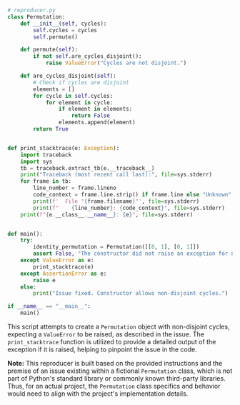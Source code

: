 ```python
# reproducer.py
class Permutation:
    def __init__(self, cycles):
        self.cycles = cycles
        self.permute()

    def permute(self):
        if not self.are_cycles_disjoint():
            raise ValueError("Cycles are not disjoint.")

    def are_cycles_disjoint(self):
        # Check if cycles are disjoint
        elements = []
        for cycle in self.cycles:
            for element in cycle:
                if element in elements:
                    return False
                elements.append(element)
        return True


def print_stacktrace(e: Exception):
    import traceback
    import sys
    tb = traceback.extract_tb(e.__traceback__)
    print("Traceback (most recent call last):", file=sys.stderr)
    for frame in tb:
        line_number = frame.lineno
        code_context = frame.line.strip() if frame.line else "Unknown"
        print(f'  File "{frame.filename}"', file=sys.stderr)
        print(f"    {line_number}: {code_context}", file=sys.stderr)
    print(f"{e.__class__.__name__}: {e}", file=sys.stderr)


def main():
    try:
        identity_permutation = Permutation([[0, 1], [0, 1]])
        assert False, "The constructor did not raise an exception for non-disjoint cycles"
    except ValueError as e:
        print_stacktrace(e)
    except AssertionError as e:
        raise e
    else:
        print("Issue fixed. Constructor allows non-disjoint cycles.")

if __name__ == "__main__":
    main()
```

This script attempts to create a `Permutation` object with non-disjoint cycles, expecting a `ValueError` to be raised, as described in the issue. The `print_stacktrace` function is utilized to provide a detailed output of the exception if it is raised, helping to pinpoint the issue in the code.

**Note:** This reproducer is built based on the provided instructions and the premise of an issue existing within a fictional `Permutation` class, which is not part of Python's standard library or commonly known third-party libraries. Thus, for an actual project, the `Permutation` class specifics and behavior would need to align with the project's implementation details.